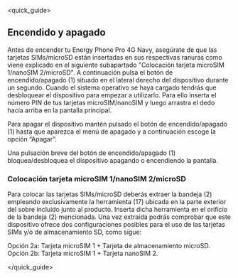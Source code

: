 <quick_guide>
## Encendido y apagado

Antes de encender tu Energy Phone Pro 4G Navy, asegúrate de que las tarjetas SIMs/microSD están insertadas en sus respectivas ranuras como viene explicado en el siguiente subapartado "Colocación tarjeta microSIM 1/nanoSIM 2/microSD". A continuación pulsa el botón de encendido/apagado (1) situado en el lateral derecho del dispositivo durante un segundo. Cuando el sistema operativo se haya cargado tendrás que desbloquear el dispositivo para empezar a utilizarlo. Para ello inserta el número PIN de tus tarjetas microSIM/nanoSIM y luego arrastra el dedo hacia arriba en la pantalla principal.

Para apagar el dispositivo mantén pulsado el botón de encendido/apagado (1) hasta que aparezca el menú de apagado y a continuación escoge la opción “Apagar”.

Una pulsación breve del botón de encendido/apagado (1) bloquea/desbloquea el dispositivo apagando o encendiendo la pantalla.

### Colocación tarjeta microSIM 1/nanoSIM 2/microSD

Para colocar las tarjetas SIMs/microSD deberás extraer la bandeja (2) empleando exclusivamente la herramienta (17) ubicada en la parte exterior del sobre incluido junto al producto. Inserta dicha herramienta en el orificio de la bandeja (2) mencionada. Una vez extraída podrás comprobar que este dispositivo ofrece dos configuraciones posibles para el uso de las tarjetas SIMs y/o de almacenamiento SD, como sigue:

Opción 2a: Tarjeta microSIM 1 + Tarjeta de almacenamiento microSD.
Opción 2b: Tarjeta microSIM 1 + Tarjeta nanoSIM 2.

</quick_guide>
